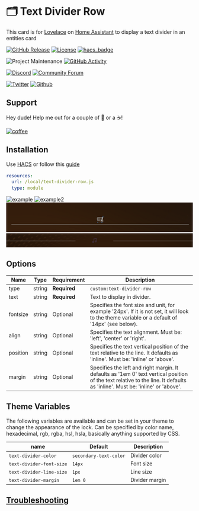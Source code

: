 # 🗂 Text Divider Row

This card is for [Lovelace](https://www.home-assistant.io/lovelace) on [Home Assistant](https://www.home-assistant.io/) to display a text divider in an entities card

[![GitHub Release][releases-shield]][releases]
[![License][license-shield]](LICENSE.md)
[![hacs_badge](https://img.shields.io/badge/HACS-Default-orange.svg?style=for-the-badge)](https://github.com/hacs/integration)

![Project Maintenance][maintenance-shield]
[![GitHub Activity][commits-shield]][commits]

[![Discord][discord-shield]][discord]
[![Community Forum][forum-shield]][forum]

[![Twitter][twitter]][twitter]
[![Github][github]][github]

## Support

Hey dude! Help me out for a couple of :beers: or a :coffee:!

[![coffee](https://www.buymeacoffee.com/assets/img/custom_images/black_img.png)](https://www.buymeacoffee.com/zJtVxUAgH)

## Installation

Use [HACS](https://hacs.xyz) or follow this [guide](https://github.com/thomasloven/hass-config/wiki/Lovelace-Plugins)

```yaml
resources:
  url: /local/text-divider-row.js
  type: module
```

![example](example.png)
![example2](example2.png)
![example3](example3.png)
![example4](example4.png)

## Options

| Name | Type   | Requirement  | Description                |
| ---- | ------ | ------------ | -------------------------- |
| type | string | **Required** | `custom:text-divider-row`  |
| text | string | **Required** | Text to display in divider. |
| fontsize | string | Optional | Specifies the font size and unit, for example '24px'.  If it is not set, it will look to the theme variable or a default of '14px' (see below). |
| align | string | Optional | Specifies the text alignment. Must be: 'left', 'center' or 'right'. |
| position | string | Optional | Specifies the text vertical position of the text relative to the line.  It defaults as 'inline'. Must be: 'inline' or 'above'. |
| margin | string | Optional | Specifies the left and right margin.  It defaults as '1em 0' text vertical position of the text relative to the line.  It defaults as 'inline'. Must be: 'inline' or 'above'. |

## Theme Variables

The following variables are available and can be set in your theme to change the appearance of the lock.
Can be specified by color name, hexadecimal, rgb, rgba, hsl, hsla, basically anything supported by CSS.

| name                     | Default                | Description    |
| ------------------------ | ---------------------- | -------------- |
| `text-divider-color`     | `secondary-text-color` | Divider color  |
| `text-divider-font-size` | `14px`                 | Font size      |
| `text-divider-line-size` | `1px`                  | Line size      |
| `text-divider-margin`    | `1em 0`                | Divider margin |

## [Troubleshooting](https://github.com/thomasloven/hass-config/wiki/Lovelace-Plugins)

[commits-shield]: https://img.shields.io/github/commit-activity/y/iantrich/text-divider-row.svg?style=for-the-badge
[commits]: https://github.com/iantrich/text-divider-row/commits/master
[discord]: https://discord.gg/Qa5fW2R
[discord-shield]: https://img.shields.io/discord/330944238910963714.svg?style=for-the-badge
[forum-shield]: https://img.shields.io/badge/community-forum-brightgreen.svg?style=for-the-badge
[forum]: https://community.home-assistant.io/t/lovelace-text-divider-row/111301
[license-shield]: https://img.shields.io/github/license/iantrich/text-divider-row.svg?style=for-the-badge
[maintenance-shield]: https://img.shields.io/badge/maintainer-Ian%20Richardson%20%40iantrich-blue.svg?style=for-the-badge
[releases-shield]: https://img.shields.io/github/release/iantrich/text-divider-row.svg?style=for-the-badge
[releases]: https://github.com/iantrich/text-divider-row/releases
[twitter]: https://img.shields.io/twitter/follow/iantrich.svg?style=social
[github]: https://img.shields.io/github/followers/iantrich.svg?style=social
